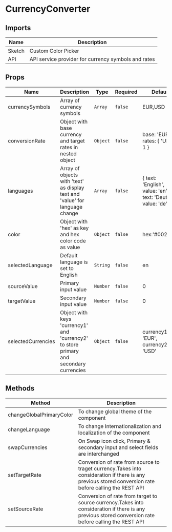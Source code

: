 # CurrencyConverter

## Imports

|Name|Description|
|---|---|
|Sketch|Custom Color Picker|
|API|API service provider for currency symbols and rates|


## Props

|Name|Description|Type|Required|Default|
|---|---|---|---|---|
|currencySymbols|Array of currency symbols|`Array`|`false`|EUR,USD|
|conversionRate|Object with base currency and target rates in nested object|`Object`|`false`|base: 'EUR', rates: { 'USD': 1 }|
|languages|Array of objects with 'text' as display text and 'value' for language change|`Array`|`false`|{ text: 'English', value: 'en' }, { text: 'Deutsch', value: 'de' }|
|color|Object with 'hex' as key and hex color code as value|`Object`|`false`|hex:'#002856'|
|selectedLanguage|Default language is set to English|`String`|`false`|en|
|sourceValue|Primary input value|`Number`|`false`|0|
|targetValue|Secondary input value|`Number`|`false`|0|
|selectedCurrencies|Object with keys 'currency1' and 'currency2' to store primary and secondary currencies|`Object`|`false`|currency1: 'EUR', currency2: 'USD'|


## Methods

|Method|Description|
|---|---|
|changeGlobalPrimaryColor|To change global theme of the component|
|changeLanguage|To change Internationalization and localization of the component|
|swapCurrencies|On Swap icon click, Primary & secondary input and select fields are interchanged|
|setTargetRate|Conversion of rate from source to traget currency.Takes into consideration if there is any previous stored conversion rate before calling the REST API|
|setSourceRate|Conversion of rate from target to source currency.Takes into consideration if there is any previous stored conversion rate before calling the REST API|


